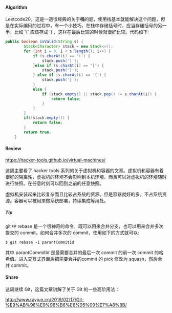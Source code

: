 #### Algorithm
Leetcode20，这是一道很经典的关于**栈**的题，使用栈基本就能解决这个问题，但是在实际编码的过程中，有一个小技巧，在栈中存储括号时，应当存储括号的另一半，比如 '(' 应该存成 ')'，这样在最后比较的时候就很好比较。代码如下:

```java
public boolean isValid(String s) {
        Stack<Character> stack = new Stack<>();
        for (int i = 0; i < s.length(); i++) {
            if (s.charAt(i) == '(') {
                stack.push(')');
            }else if (s.charAt(i) == '[') {
                stack.push(']');
            } else if (s.charAt(i) == '{') {
                stack.push('}');
            }
            else {
                if (stack.empty() || stack.pop() != s.charAt(i)) {
                    return false;
                }
            }
        }
        if(!stack.empty()) {
            return false;
        }
        return true;
    }
```

#### Review

https://hacker-tools.github.io/virtual-machines/

这周主要看了 hacker tools 系列的关于虚拟机和容器的文章。虚拟机和容器有着很好的隔离性，虚拟机的环境不会影响到本机环境。而且可以对虚拟机的环境随时进行快照。在任意时刻可以回到之前的任意快照。

虚拟机安装起来比较复杂而且比较占系统的资源。但是容器就好的多，不占系统资源。容器可以被用来做系统部署，持续集成等用处。


##### Tip

git 中 rebase 是一个很神奇的命令，既可以用来合并分支，也可以用来合并多次提交的 commit。如何合并多次的 commit，使用如下的方式就可以:

```shell
$ git rebase -i parantCommitId
```
其中 parantCommitId 是最需要合并的最后一次 commit 的前一次 commit 的哈希值。进入交互式界面后把需要合并的commit 的 pick 修改为 squash，然后合并 commit。 

#### Share

这周继续 Git，这篇文章讲解了关于 Git 的一些高阶用法：

http://www.rayjun.cn/2019/02/17/Git-%E9%AB%98%E9%98%B6%E6%95%99%E7%A8%8B/

